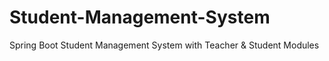 # Student-Management-System
Spring Boot Student Management System with Teacher &amp; Student Modules
